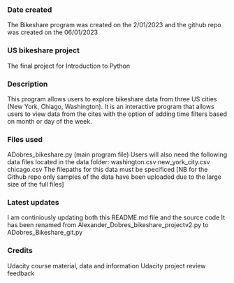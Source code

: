

### Date created
The Bikeshare program was created on the 2/01/2023 and the github repo was created on the 06/01/2023

### US bikeshare project
The final project for Introduction to Python

### Description
This program allows users to explore bikeshare data from three US cities (New York, Chiago, Washington).
It is an interactive program that allows users to view data from the cites with the option of adding time filters based on month or day of the week.

### Files used
ADobres_bikeshare.py (main program file)
Users will also need the following data files located in the data folder:
washington.csv
new_york_city.csv
chicago.csv
The filepaths for this data must be specificed 
[NB for the Github repo only samples of the data have been uploaded due to the large size of the full files]

### Latest updates

I am continiously updating both this README.md file and the source code
It has been renamed from Alexander_Dobres_bikeshare_projectv2.py to ADobres_Bikeshare_git.py


### Credits
Udacity course material, data and information
Udacity project review feedback

